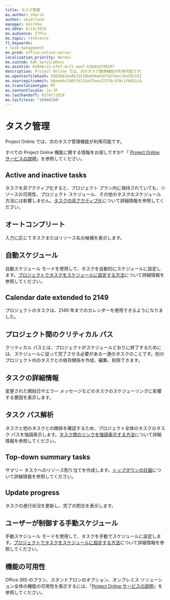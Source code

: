 ```yaml
---
title: タスク管理
ms.author: sharik
author: skjerland
manager: mnirkhe
ms.date: 6/13/2018
ms.audience: ITPro
ms.topic: reference
f1_keywords:
- task-management
ms.prod: office-online-server
localization_priority: Normal
ms.custom: Adm_ServiceDesc
ms.assetid: 018ebc12-efef-4cf1-aee7-b3b024749297
description: Project Online では、次のタスク管理機能が利用可能です。
ms.openlocfilehash: 5d83b81be8b31518b640e016f827becc6e592151
ms.sourcegitcommit: 68eee0c2885fd112e37eea27370c3f8c1f0831cb
ms.translationtype: MT
ms.contentlocale: ja-JP
ms.lasthandoff: 03/07/2019
ms.locfileid: "30468194"
---
```

# <a name="task-management"></a>タスク管理

Project Online では、次のタスク管理機能が利用可能です。
  
すべての Project Online 機能に関する情報をお探しですか? 「 [Project Online サービスの説明](project-online-service-description.md)」を参照してください。
  
## <a name="active-and-inactive-tasks"></a>Active and inactive tasks
<a name="bkmk_ActiveInactiveTasks"> </a>

タスクを非アクティブ化すると、プロジェクト プラン内に保持されていても、リソースの可用性、プロジェクト スケジュール、その他のタスクのスケジュール方法には影響しません。[タスクの非アクティブ化](https://go.microsoft.com/fwlink/p/?LinkId=271335)について詳細情報を参照してください。
  
## <a name="auto-complete"></a>オートコンプリート
<a name="bkmk_AutoComplete"> </a>

入力に応じてタスクまたはリソース名の候補を表示します。 
  
## <a name="automatic-scheduling"></a>自動スケジュール
<a name="bkmk_AutomaticScheduling"> </a>

自動スケジュール モードを使用して、タスクを自動的にスケジュールに設定します。[プロジェクトでタスクをスケジュールに設定する方法](https://go.microsoft.com/fwlink/p/?LinkId=271331)について詳細情報を参照してください。 
  
## <a name="calendar-date-extended-to-2149"></a>Calendar date extended to 2149
<a name="bkmk_Calendardatextended"> </a>

プロジェクトのタスクは、2149 年までのカレンダーを使用できるようになりました。 
  
## <a name="cross-project-critical-path"></a>プロジェクト間のクリティカル パス
<a name="bkmk_Cross_projectcriticalpath"> </a>

クリティカル パスとは、プロジェクトがスケジュールどおりに終了するためには、スケジュールに従って完了させる必要がある一連のタスクのことです。別のプロジェクト内のタスクとの依存関係を作成、編集、削除できます。 
  
## <a name="task-inspector"></a>タスクの詳細情報
<a name="bkmk_Taskinspector"> </a>

変更された開始日やエラー メッセージなどのタスクのスケジューリングに影響する要因を表示します。
  
## <a name="task-path-analysis"></a>タスク パス解析
<a name="bkmk_TaskPath"> </a>

タスクと他のタスクとの関係を確認するため、プロジェクト全体のタスクのタスク パスを強調表示します。[タスク間のリンクを強調表示する方法](https://go.microsoft.com/fwlink/p/?LinkId=271345)について詳細情報を参照してください。
  
## <a name="top-down-summary-tasks"></a>Top-down summary tasks
<a name="bkmk_Topdownsummarytasks"> </a>

サマリー タスクへのリソース割り当てを作成します。[トップダウンの計画](https://go.microsoft.com/fwlink/p/?LinkId=271333)について詳細情報を参照してください。
  
## <a name="update-progress"></a>Update progress
<a name="bkmk_Updateprogress"> </a>

タスクの進行状況を更新し、完了の割合を表示します。
  
## <a name="user-controlled-and-manual-scheduling"></a>ユーザーが制御する手動スケジュール
<a name="bkmk_User_controlledManualscheduling"> </a>

手動スケジュール モードを使用して、タスクを手動でスケジュールに設定します。[プロジェクトでタスクをスケジュールに設定する方法](https://go.microsoft.com/fwlink/p/?LinkId=271331)について詳細情報を参照してください。
  
## <a name="feature-availability"></a>機能の可用性
<a name="bkmk_User_controlledManualscheduling"> </a>

Office 365 のプラン、スタンドアロンのオプション、オンプレミス ソリューション全体の機能の可用性を表示するには、「[Project Online サービスの説明](project-online-service-description.md)」を参照してください。
  

